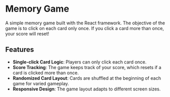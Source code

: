 # Memory Game

A simple memory game built with the React framework. The objective of the game is to click on each card only once. If you click a card more than once, your score will reset!

## Features

- **Single-click Card Logic**: Players can only click each card once.
- **Score Tracking**: The game keeps track of your score, which resets if a card is clicked more than once.
- **Randomized Card Layout**: Cards are shuffled at the beginning of each game for varied gameplay.
- **Responsive Design**: The game layout adapts to different screen sizes.
